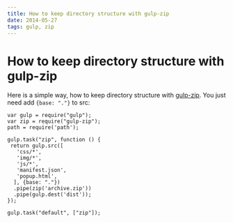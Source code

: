 ```yaml
---
title: How to keep directory structure with gulp-zip
date: 2014-05-27
tags: gulp, zip
---
```

# How to keep directory structure with gulp-zip

Here is a simple way, how to keep directory structure with [gulp-zip](https://github.com/sindresorhus/gulp-zip). You just need add `{base: "."}` to src:

```
var gulp = require("gulp");
var zip = require("gulp-zip");
path = require('path');

gulp.task("zip", function () {
 return gulp.src([
   'css/*',
   'img/*',
   'js/*',
   'manifest.json',
   'popup.html',
  ], {base: "."})
  .pipe(zip('archive.zip'))
  .pipe(gulp.dest('dist'));
});

gulp.task("default", ["zip"]);
```
